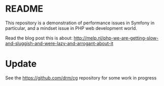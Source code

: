 # README #

This repository is a demonstration of performance issues in Symfony in particular,
and a mindset issue in PHP web development world.

Read the blog post this is about: 
http://melp.nl/php-we-are-getting-slow-and-sluggish-and-were-lazy-and-arrogant-about-it

# Update #
See the https://github.com/drm/cg repository for some work in progress
